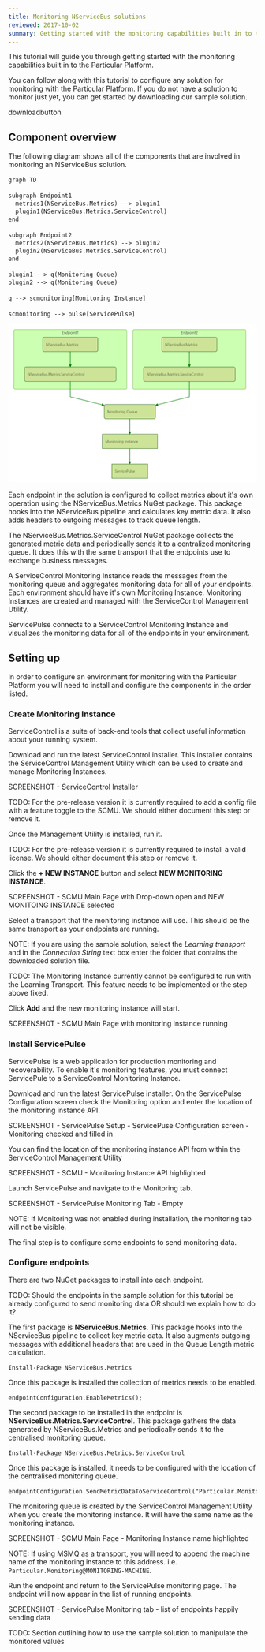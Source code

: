```yaml
---
title: Monitoring NServiceBus solutions
reviewed: 2017-10-02
summary: Getting started with the monitoring capabilities built in to the Particular Platform.
---
```


This tutorial will guide you through getting started with the monitoring capabilities built in to the Particular Platform.

You can follow along with this tutorial to configure any solution for monitoring with the Particular Platform. If you do not have a solution to monitor just yet, you can get started by downloading our sample solution.

downloadbutton


## Component overview

The following diagram shows all of the components that are involved in monitoring an NServiceBus solution.

```mermaid
graph TD

subgraph Endpoint1
  metrics1(NServiceBus.Metrics) --> plugin1
  plugin1(NServiceBus.Metrics.ServiceControl)
end

subgraph Endpoint2
  metrics2(NServiceBus.Metrics) --> plugin2
  plugin2(NServiceBus.Metrics.ServiceControl) 
end

plugin1 --> q(Monitoring Queue)
plugin2 --> q(Monitoring Queue)

q --> scmonitoring[Monitoring Instance]

scmonitoring --> pulse[ServicePulse]
```

![the above renders like this](component-overview.png)

Each endpoint in the solution is configured to collect metrics about it's own operation using the NServiceBus.Metrics NuGet package. This package hooks into the NServiceBus pipeline and calculates key metric data. It also adds headers to outgoing messages to track queue length.

The NServiceBus.Metrics.ServiceControl NuGet package collects the generated metric data and periodically sends it to a centralized monitoring queue. It does this with the same transport that the endpoints use to exchange business messages.

A ServiceControl Monitoring Instance reads the messages from the monitoring queue and aggregates monitoring data for all of your endpoints. Each environment should have it's own Monitoring Instance. Monitoring Instances are created and managed with the ServiceControl Management Utility. 

ServicePulse connects to a ServiceControl Monitoring Instance and visualizes the monitoring data for all of the endpoints in your environment.


## Setting up

In order to configure an environment for monitoring with the Particular Platform you will need to install and configure the components in the order listed.


### Create Monitoring Instance

ServiceControl is a suite of back-end tools that collect useful information about your running system.

Download and run the latest ServiceControl installer. This installer contains the ServiceControl Management Utility which can be used to create and manage Monitoring Instances. 

SCREENSHOT - ServiceControl Installer

TODO: For the pre-release version it is currently required to add a config file with a feature toggle to the SCMU. We should either document this step or remove it.

Once the Management Utility is installed, run it.

TODO: For the pre-release version it is currently required to install a valid license. We should either document this step or remove it.

Click the **+ NEW INSTANCE** button and select **NEW MONITORING INSTANCE**.

SCREENSHOT - SCMU Main Page with Drop-down open and NEW MONITOING INSTANCE selected

Select a transport that the monitoring instance will use. This should be the same transport as your endpoints are running.

NOTE: If you are using the sample solution, select the _Learning transport_ and in the _Connection String_ text box enter the folder that contains  the downloaded solution file.

TODO: The Monitoring Instance currently cannot be configured to run with the Learning Transport. This feature needs to be implemented or the step above fixed.

Click **Add** and the new monitoring instance will start.

SCREENSHOT - SCMU Main Page with monitoring instance running


### Install ServicePulse

ServicePulse is a web application for production monitoring and recoverability. To enable it's monitoring features, you must connect ServicePule to a ServiceControl Monitoring Instance.

Download and run the latest ServicePulse installer. On the ServicePulse Configuration screen check the Monitoring option and enter the location of the monitoring instance API.

SCREENSHOT - ServicePulse Setup - ServicePuse Configuration screen - Monitoring checked and filled in

You can find the location of the monitoring instance API from within the ServiceControl Management Utility

SCREENSHOT - SCMU - Monitoring Instance API highlighted

Launch ServicePulse and navigate to the Monitoring tab.

SCREENSHOT - ServicePulse Monitoring Tab - Empty

NOTE: If Monitoring was not enabled during installation, the monitoring tab will not be visible.

The final step is to configure some endpoints to send monitoring data.


### Configure endpoints

There are two NuGet packages to install into each endpoint. 

TODO: Should the endpoints in the sample solution for this tutorial be already configured to send monitoring data OR should we explain how to do it?

The first package is **NServiceBus.Metrics**. This package hooks into the NServiceBus pipeline to collect key metric data. It also augments outgoing messages with additional headers that are used in the Queue Length metric calculation.

```
Install-Package NServiceBus.Metrics
```

Once this package is installed the collection of metrics needs to be enabled.

```
endpointConfiguration.EnableMetrics();
```

The second package to be installed in the endpoint is **NServiceBus.Metrics.ServiceControl**. This package gathers the data generated by NServiceBus.Metrics and periodically sends it to the centralised monitoring queue.

```
Install-Package NServiceBus.Metrics.ServiceControl
```

Once this package is installed, it needs to be configured with the location of the centralised monitoring queue.

```
endpointConfiguration.SendMetricDataToServiceControl("Particular.Monitoring");
```

The monitoring queue is created by the ServiceControl Management Utility when you create the monitoring instance. It will have the same name as the monitoring instance.

SCREENSHOT - SCMU Main Page - Monitoring Instance name highlighted

NOTE: If using MSMQ as a transport, you will need to append the machine name of the monitoring instance to this address. i.e. `Particular.Monitoring@MONITORING-MACHINE`.

Run the endpoint and return to the ServicePulse monitoring page. The endpoint will now appear in the list of running endpoints.

SCREENSHOT - ServicePulse Monitoring tab - list of endpoints happily sending data

TODO: Section outlining how to use the sample solution to manipulate the monitored values